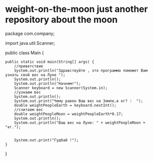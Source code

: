 # weight-on-the-moon   just another repository about the moon
package com.company;

import java.util.Scanner;

public class Main {

    public static void main(String[] args) {
        //приветствие
        System.out.println("Здравствуйте , это программа поможет Вам узнать свой вес на Луне ");
        System.out.println();
        System.out.println("Начнем!");
        Scanner keyboard = new Scanner(System.in);
        //узнаем вес
        System.out.println();
        System.out.print("Чему равен Ваш вес на Земле,в кг? :  ");
        double weightPeopleEarth = keyboard.nextInt();
        //считаем вес
        double weightPeopleMoon = weightPeopleEarth*0.17;
        System.out.println();
        System.out.println("Ваш вес на Луне: " + weightPeopleMoon + "кг.");


        System.out.print("Гудбай !");
    }
}
